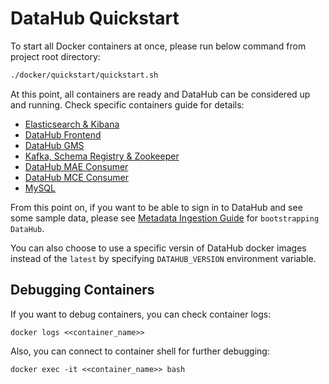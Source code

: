 # DataHub Quickstart
To start all Docker containers at once, please run below command from project root directory:
```bash
./docker/quickstart/quickstart.sh
```

At this point, all containers are ready and DataHub can be considered up and running. Check specific containers guide
for details:
* [Elasticsearch & Kibana](../elasticsearch)
* [DataHub Frontend](../frontend)
* [DataHub GMS](../gms)
* [Kafka, Schema Registry & Zookeeper](../kafka)
* [DataHub MAE Consumer](../mae-consumer)
* [DataHub MCE Consumer](../mce-consumer)
* [MySQL](../mysql) 

From this point on, if you want to be able to sign in to DataHub and see some sample data, please see 
[Metadata Ingestion Guide](../../metadata-ingestion) for `bootstrapping DataHub`.

You can also choose to use a specific versin of DataHub docker images instead of the `latest` by specifying `DATAHUB_VERSION` environment variable.

## Debugging Containers
If you want to debug containers, you can check container logs:
```
docker logs <<container_name>>
```
Also, you can connect to container shell for further debugging:
```
docker exec -it <<container_name>> bash
```
